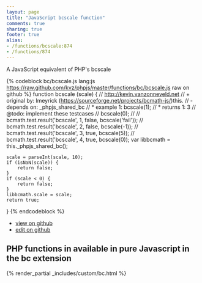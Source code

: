 ```yaml
---
layout: page
title: "JavaScript bcscale function"
comments: true
sharing: true
footer: true
alias:
- /functions/bcscale:874
- /functions/874
---
```

<!-- Generated by Rakefile:build -->
A JavaScript equivalent of PHP's bcscale

{% codeblock bc/bcscale.js lang:js https://raw.github.com/kvz/phpjs/master/functions/bc/bcscale.js raw on github %}
function bcscale (scale) {
    // http://kevin.vanzonneveld.net
    // +   original by: lmeyrick (https://sourceforge.net/projects/bcmath-js/)this.
    // -    depends on: _phpjs_shared_bc
    // *     example 1: bcscale(1);
    // *     returns 1: 3
    //  @todo: implement these testcases
    //        bcscale(0);
    //
    //        bcmath.test.result('bcscale', 1, false, bcscale('fail'));
    //        bcmath.test.result('bcscale', 2, false, bcscale(-1));
    //        bcmath.test.result('bcscale', 3, true, bcscale(5));
    //        bcmath.test.result('bcscale', 4, true, bcscale(0));
    var libbcmath = this._phpjs_shared_bc();

    scale = parseInt(scale, 10);
    if (isNaN(scale)) {
        return false;
    }
    if (scale < 0) {
        return false;
    }
    libbcmath.scale = scale;
    return true;
}
{% endcodeblock %}

 - [view on github](https://github.com/kvz/phpjs/blob/master/functions/bc/bcscale.js)
 - [edit on github](https://github.com/kvz/phpjs/edit/master/functions/bc/bcscale.js)

## PHP functions in available in pure Javascript in the bc extension
{% render_partial _includes/custom/bc.html %}
